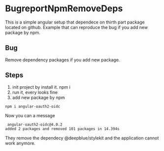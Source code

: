 # BugreportNpmRemoveDeps

This is a simple angular setup that dependece on thirth part package located on github.
Example that can reproduce the bug if you add new package by npm.

## Bug
Remove dependency packages if you add new package.

## Steps
1. init project by install it. npm i
2. run it, every looks fine
3. add new package by npm 
```
npm i angular-oauth2-oidc
```
Now you can a message

````
 angular-oauth2-oidc@4.0.2
added 2 packages and removed 101 packages in 14.394s
````
They remove the dependecy @deepblue/stylekit and the application cannot work anymore.